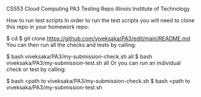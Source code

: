 CS553 Cloud Computing PA3 Testing Repo
Illinois Institute of Technology

How to run test scripts
In order to run the test scripts you will need to clone this repo in your homework repo:

$ cd <your homework repo directory>
$ git clone https://github.com/viveksaka/PA3/edit/main/README.md
You can then run all the checks and tests by calling:

$ bash viveksaka/PA3/my-submission-check.sh all
$ bash viveksaka/PA3/my-submission-test.sh all
Or you can run an individual check or test by calling:

$ bash <path to viveksaka/PA3/my-submission-check.sh <check number>
$ bash <path to viveksaka/PA3/my-submission-test.sh <test number>
